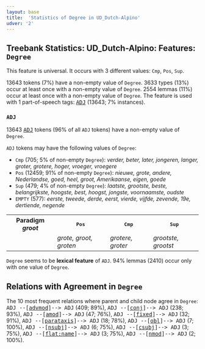 ```yaml
---
layout: base
title:  'Statistics of Degree in UD_Dutch-Alpino'
udver: '2'
---
```


## Treebank Statistics: UD_Dutch-Alpino: Features: `Degree`

This feature is universal.
It occurs with 3 different values: `Cmp`, `Pos`, `Sup`.

13643 tokens (7%) have a non-empty value of `Degree`.
3633 types (13%) occur at least once with a non-empty value of `Degree`.
2554 lemmas (11%) occur at least once with a non-empty value of `Degree`.
The feature is used with 1 part-of-speech tags: <tt><a href="nl_alpino-pos-ADJ.html">ADJ</a></tt> (13643; 7% instances).

### `ADJ`

13643 <tt><a href="nl_alpino-pos-ADJ.html">ADJ</a></tt> tokens (96% of all `ADJ` tokens) have a non-empty value of `Degree`.

`ADJ` tokens may have the following values of `Degree`:

* `Cmp` (705; 5% of non-empty `Degree`): <em>verder, beter, later, jongeren, langer, groter, grotere, hoger, vroeger, vroegere</em>
* `Pos` (12459; 91% of non-empty `Degree`): <em>nieuwe, grote, andere, Nederlandse, goed, heel, groot, Amerikaanse, eigen, goede</em>
* `Sup` (479; 4% of non-empty `Degree`): <em>laatste, grootste, beste, belangrijkste, hoogste, best, hoogst, jongste, voornaamste, oudste</em>
* `EMPTY` (577): <em>eerste, tweede, derde, eerst, vierde, vijfde, zevende, 19e, dertiende, negende</em>

<table>
  <tr><th>Paradigm <i>groot</i></th><th><tt>Pos</tt></th><th><tt>Cmp</tt></th><th><tt>Sup</tt></th></tr>
  <tr><td><tt></tt></td><td><em>grote, groot, groten</em></td><td><em>grotere, groter</em></td><td><em>grootste, grootst</em></td></tr>
</table>

`Degree` seems to be **lexical feature** of `ADJ`. 94% lemmas (2410) occur only with one value of `Degree`.

## Relations with Agreement in `Degree`

The 10 most frequent relations where parent and child node agree in `Degree`:
<tt>ADJ --[<tt><a href="nl_alpino-dep-advmod.html">advmod</a></tt>]--> ADJ</tt> (409; 89%),
<tt>ADJ --[<tt><a href="nl_alpino-dep-conj.html">conj</a></tt>]--> ADJ</tt> (238; 93%),
<tt>ADJ --[<tt><a href="nl_alpino-dep-amod.html">amod</a></tt>]--> ADJ</tt> (47; 76%),
<tt>ADJ --[<tt><a href="nl_alpino-dep-fixed.html">fixed</a></tt>]--> ADJ</tt> (32; 91%),
<tt>ADJ --[<tt><a href="nl_alpino-dep-parataxis.html">parataxis</a></tt>]--> ADJ</tt> (18; 78%),
<tt>ADJ --[<tt><a href="nl_alpino-dep-obl.html">obl</a></tt>]--> ADJ</tt> (7; 100%),
<tt>ADJ --[<tt><a href="nl_alpino-dep-nsubj.html">nsubj</a></tt>]--> ADJ</tt> (6; 75%),
<tt>ADJ --[<tt><a href="nl_alpino-dep-csubj.html">csubj</a></tt>]--> ADJ</tt> (3; 75%),
<tt>ADJ --[<tt><a href="nl_alpino-dep-flat-name.html">flat:name</a></tt>]--> ADJ</tt> (3; 75%),
<tt>ADJ --[<tt><a href="nl_alpino-dep-nmod.html">nmod</a></tt>]--> ADJ</tt> (2; 100%).

